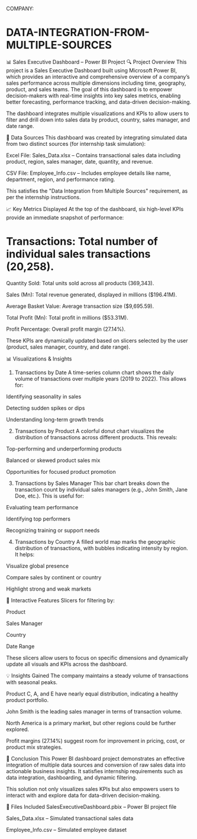 COMPANY:








# DATA-INTEGRATION-FROM-MULTIPLE-SOURCES

📊 Sales Executive Dashboard – Power BI Project
🔍 Project Overview
This project is a Sales Executive Dashboard built using Microsoft Power BI, which provides an interactive and comprehensive overview of a company’s sales performance across multiple dimensions including time, geography, product, and sales teams. The goal of this dashboard is to empower decision-makers with real-time insights into key sales metrics, enabling better forecasting, performance tracking, and data-driven decision-making.

The dashboard integrates multiple visualizations and KPIs to allow users to filter and drill down into sales data by product, country, sales manager, and date range.

📁 Data Sources
This dashboard was created by integrating simulated data from two distinct sources (for internship task simulation):

Excel File: Sales_Data.xlsx – Contains transactional sales data including product, region, sales manager, date, quantity, and revenue.

CSV File: Employee_Info.csv – Includes employee details like name, department, region, and performance rating.

This satisfies the "Data Integration from Multiple Sources" requirement, as per the internship instructions.

📈 Key Metrics Displayed
At the top of the dashboard, six high-level KPIs provide an immediate snapshot of performance:

# Transactions: Total number of individual sales transactions (20,258).

Quantity Sold: Total units sold across all products (369,343).

Sales (Mn): Total revenue generated, displayed in millions ($196.41M).

Average Basket Value: Average transaction size ($9,695.59).

Total Profit (Mn): Total profit in millions ($53.31M).

Profit Percentage: Overall profit margin (27.14%).

These KPIs are dynamically updated based on slicers selected by the user (product, sales manager, country, and date range).

📊 Visualizations & Insights
1. Transactions by Date
A time-series column chart shows the daily volume of transactions over multiple years (2019 to 2022). This allows for:

Identifying seasonality in sales

Detecting sudden spikes or dips

Understanding long-term growth trends

2. Transactions by Product
A colorful donut chart visualizes the distribution of transactions across different products. This reveals:

Top-performing and underperforming products

Balanced or skewed product sales mix

Opportunities for focused product promotion

3. Transactions by Sales Manager
This bar chart breaks down the transaction count by individual sales managers (e.g., John Smith, Jane Doe, etc.). This is useful for:

Evaluating team performance

Identifying top performers

Recognizing training or support needs

4. Transactions by Country
A filled world map marks the geographic distribution of transactions, with bubbles indicating intensity by region. It helps:

Visualize global presence

Compare sales by continent or country

Highlight strong and weak markets

🔧 Interactive Features
Slicers for filtering by:

Product

Sales Manager

Country

Date Range

These slicers allow users to focus on specific dimensions and dynamically update all visuals and KPIs across the dashboard.

💡 Insights Gained
The company maintains a steady volume of transactions with seasonal peaks.

Product C, A, and E have nearly equal distribution, indicating a healthy product portfolio.

John Smith is the leading sales manager in terms of transaction volume.

North America is a primary market, but other regions could be further explored.

Profit margins (27.14%) suggest room for improvement in pricing, cost, or product mix strategies.

📌 Conclusion
This Power BI dashboard project demonstrates an effective integration of multiple data sources and conversion of raw sales data into actionable business insights. It satisfies internship requirements such as data integration, dashboarding, and dynamic filtering.

This solution not only visualizes sales KPIs but also empowers users to interact with and explore data for data-driven decision-making.

📁 Files Included 
SalesExecutiveDashboard.pbix – Power BI project file

Sales_Data.xlsx – Simulated transactional sales data

Employee_Info.csv – Simulated employee dataset

##

